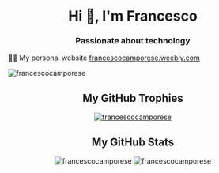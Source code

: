 <h1 align="center">Hi 👋, I'm Francesco</h1>
<h3 align="center">Passionate about technology</h3>

👨‍💻 My personal website [francescocamporese.weebly.com](https://francescocamporese.weebly.com)

<p align="left"> <img src="https://komarev.com/ghpvc/?username=francescocamporese&label=Profile%20views&color=0e75b6&style=flat" alt="francescocamporese" /> </p>

<div align=center>
  
<h2>My GitHub Trophies</h2>

<p> <a href="https://github.com/ryo-ma/github-profile-trophy"><img src="https://github-profile-trophy.vercel.app/?username=francescocamporese&theme=onedark&column=4" alt="francescocamporese" /></a> </p>

<h2>My GitHub Stats</h2>

<img src="https://github-readme-stats.vercel.app/api/top-langs?username=francescocamporese&show_icons=true&theme=synthwave&locale=en&layout=compact" alt="francescocamporese" />

<img src="https://github-readme-stats.vercel.app/api?username=francescocamporese&show_icons=true&theme=synthwave&locale=en" alt="francescocamporese" />

</div>
